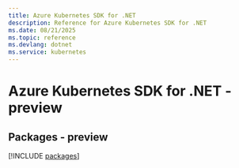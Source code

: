 ```yaml
---
title: Azure Kubernetes SDK for .NET
description: Reference for Azure Kubernetes SDK for .NET
ms.date: 08/21/2025
ms.topic: reference
ms.devlang: dotnet
ms.service: kubernetes
---
```

# Azure Kubernetes SDK for .NET - preview
## Packages - preview
[!INCLUDE [packages](kubernetes-index.md)]